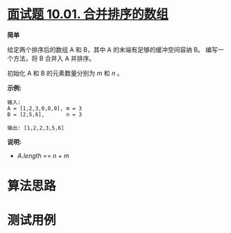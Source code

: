 # [面试题 10.01. 合并排序的数组][cnTitle]

**简单**

给定两个排序后的数组 A 和 B，其中 A 的末端有足够的缓冲空间容纳 B。 编写一个方法，将 B 合并入 A 并排序。

初始化 A 和 B 的元素数量分别为  *m*  和  *n* 。

**示例:** 

```
输入:
A = [1,2,3,0,0,0], m = 3
B = [2,5,6],       n = 3

输出: [1,2,2,3,5,6]
```

**说明:** 

-  *A.length == n + m* 




# 算法思路

# 测试用例
```
```

[cnTitle]: https://leetcode-cn.com/problems/sorted-merge-lcci/
